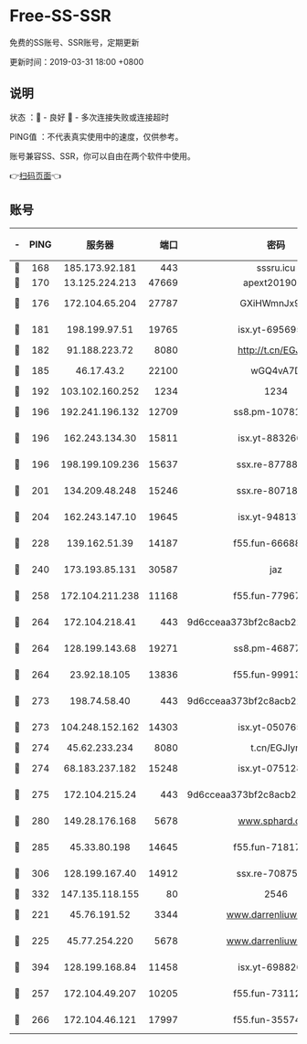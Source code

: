 # Free-SS-SSR

免费的SS账号、SSR账号，定期更新

更新时间：2019-03-31 18:00 +0800

## 说明

状态     ：🙂 - 良好 🙁 - 多次连接失败或连接超时

PING值   ：不代表真实使用中的速度，仅供参考。

账号兼容SS、SSR，你可以自由在两个软件中使用。

👉[扫码页面](https://liesauer.github.io/Free-SS-SSR/)👈

## 账号

|-|PING|服务器|端口|密码|加密方式|区域|
|:----:|:----:|:-----:|-----:|:----:|:----:|:----:|
|🙂|168|185.173.92.181|443|sssru.icu|rc4-md5|RU|
|🙂|170|13.125.224.213|47669|apext2019001|chacha20|KR|
|🙂|176|172.104.65.204|27787|GXiHWmnJx94S|aes-256-cfb|JP|
|🙂|181|198.199.97.51|19765|isx.yt-69569587|aes-256-cfb|US|
|🙂|182|91.188.223.72|8080|http://t.cn/EGJIyrl|rc4-md5|RU|
|🙂|185|46.17.43.2|22100|wGQ4vA7D|aes-256-gcm|RU|
|🙂|192|103.102.160.252|1234|1234|rc4-md5|JP|
|🙂|196|192.241.196.132|12709|ss8.pm-10781424|aes-256-cfb|US|
|🙂|196|162.243.134.30|15811|isx.yt-88326098|aes-256-cfb|US|
|🙂|196|198.199.109.236|15637|ssx.re-87788368|aes-256-cfb|US|
|🙂|201|134.209.48.248|15246|ssx.re-80718024|aes-256-cfb|US|
|🙂|204|162.243.147.10|19645|isx.yt-94813744|aes-256-cfb|US|
|🙂|228|139.162.51.39|14187|f55.fun-66688027|aes-256-cfb|SG|
|🙂|240|173.193.85.131|30587|jaz|aes-256-cfb|US|
|🙂|258|172.104.211.238|11168|f55.fun-77967881|aes-256-cfb|US|
|🙂|264|172.104.218.41|443|9d6cceaa373bf2c8acb22e60b6a58be6|aes-256-cfb|US|
|🙂|264|128.199.143.68|19271|ss8.pm-46877395|aes-256-cfb|SG|
|🙂|264|23.92.18.105|13836|f55.fun-99913847|aes-256-cfb|US|
|🙂|273|198.74.58.40|443|9d6cceaa373bf2c8acb22e60b6a58be6|aes-256-cfb|US|
|🙂|273|104.248.152.162|14303|isx.yt-05076511|aes-256-cfb|SG|
|🙂|274|45.62.233.234|8080|t.cn/EGJIyrl|rc4-md5|CA|
|🙂|274|68.183.237.182|15248|isx.yt-07512892|aes-256-cfb|SG|
|🙂|275|172.104.215.24|443|9d6cceaa373bf2c8acb22e60b6a58be6|aes-256-cfb|US|
|🙂|280|149.28.176.168|5678|www.sphard.com|aes-256-cfb|AU|
|🙂|285|45.33.80.198|14645|f55.fun-71817463|aes-256-cfb|US|
|🙂|306|128.199.167.40|14912|ssx.re-70875731|aes-256-cfb|SG|
|🙂|332|147.135.118.155|80|2546|chacha20|US|
|🙂|221|45.76.191.52|3344|www.darrenliuwei.com|aes-256-cfb|JP|
|🙂|225|45.77.254.220|5678|www.darrenliuwei.com|aes-256-cfb|SG|
|🙂|394|128.199.168.84|11458|isx.yt-69882688|aes-256-cfb|SG|
|🙁|257|172.104.49.207|10205|f55.fun-73112677|aes-256-cfb|SG|
|🙁|266|172.104.46.121|17997|f55.fun-35574744|aes-256-cfb|SG|
